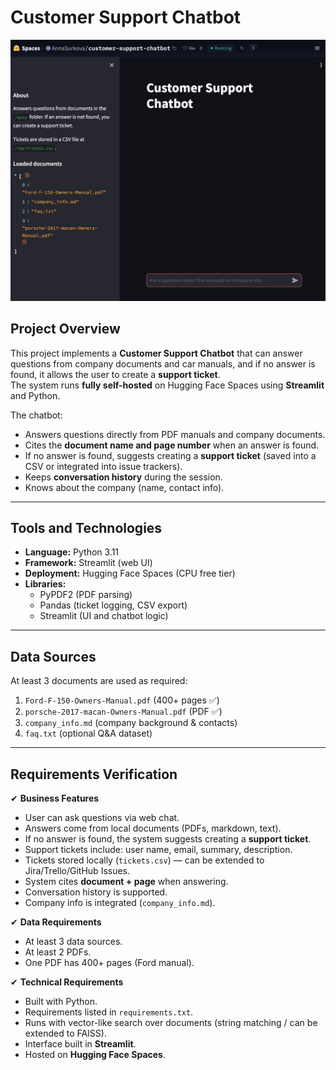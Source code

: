 # Customer Support Chatbot

![Hugging Face Space](screenshot_hf_app.png)

## Project Overview
This project implements a **Customer Support Chatbot** that can answer questions from company documents and car manuals, and if no answer is found, it allows the user to create a **support ticket**.  
The system runs **fully self-hosted** on Hugging Face Spaces using **Streamlit** and Python.  

The chatbot:
- Answers questions directly from PDF manuals and company documents.  
- Cites the **document name and page number** when an answer is found.  
- If no answer is found, suggests creating a **support ticket** (saved into a CSV or integrated into issue trackers).  
- Keeps **conversation history** during the session.  
- Knows about the company (name, contact info).  

---

## Tools and Technologies
- **Language:** Python 3.11  
- **Framework:** Streamlit (web UI)  
- **Deployment:** Hugging Face Spaces (CPU free tier)  
- **Libraries:**  
  - PyPDF2 (PDF parsing)  
  - Pandas (ticket logging, CSV export)  
  - Streamlit (UI and chatbot logic)  

---

## Data Sources
At least 3 documents are used as required:
1. `Ford-F-150-Owners-Manual.pdf` (400+ pages ✅)  
2. `porsche-2017-macan-Owners-Manual.pdf` (PDF ✅)  
3. `company_info.md` (company background & contacts)  
4. `faq.txt` (optional Q&A dataset)  

---

## Requirements Verification

✔ **Business Features**  
- User can ask questions via web chat.  
- Answers come from local documents (PDFs, markdown, text).  
- If no answer is found, the system suggests creating a **support ticket**.  
- Support tickets include: user name, email, summary, description.  
- Tickets stored locally (`tickets.csv`) — can be extended to Jira/Trello/GitHub Issues.  
- System cites **document + page** when answering.  
- Conversation history is supported.  
- Company info is integrated (`company_info.md`).  

✔ **Data Requirements**  
- At least 3 data sources.  
- At least 2 PDFs.  
- One PDF has 400+ pages (Ford manual).  

✔ **Technical Requirements**  
- Built with Python.  
- Requirements listed in `requirements.txt`.  
- Runs with vector-like search over documents (string matching / can be extended to FAISS).  
- Interface built in **Streamlit**.  
- Hosted on **Hugging Face Spaces**.  
